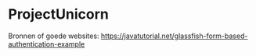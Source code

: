 # ProjectUnicorn
Bronnen of goede websites:
https://javatutorial.net/glassfish-form-based-authentication-example
